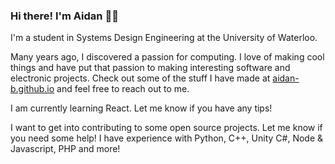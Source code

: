 ### Hi there! I'm Aidan 👋🏻

I'm a student in Systems Design Engineering at the University of Waterloo.


Many years ago, I discovered a passion for computing.
I love of making cool things and have put that passion to making interesting software and electronic projects.
Check out some of the stuff I have made at [aidan-b.github.io][portfolio] and feel free to reach out to me.


I am currently learning React. Let me know if you have any tips!

I want to get into contributing to some open source projects. Let me know if you need some help! I have experience with Python, C++, Unity C#, Node & Javascript, PHP and more!



[portfolio]: https://aidan-b.github.io
